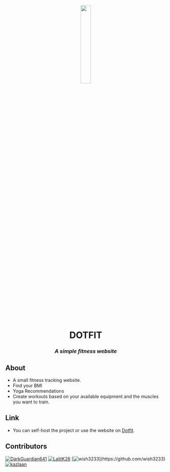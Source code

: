 <div align="center">
<img src="https://github.com/DarkGuardian641/Dot-Fit/blob/main/assets/img/logo-nav.png" width=25% height=25% />
<h1>DOTFIT</h1>
<h3><em> A simple fitness website</em></h3>
</div>

## About

- A small fitness tracking website.
- Find your BMI
- Yoga Recommendations
- Create workouts based on your available equipment and the muscles you want to train.

## Link

- You can self-host the project or use the website on [Dotfit]().

## Contributors

[![DarkGuardian641]([https://github.com/DarkGuardian641/Dot-Fit/at.jpg)](https://github.com/DarkGuardian641)
[![LalitK26]([https://github-production-user-asset-.s3.amazonaws.com/43953403/248202501-4d5ae3c3-b83b-4a2c-b7e2-0e38705f5487.jpg](https://avatars.githubusercontent.com/u/36792015?v=4))](https://github.com/LalitK26)
[![wish3233]([[https://github-production-user-asset-6210df.s3.amazonaws.com/43953403/251365548-f713917f-93f9-416b-af75-24bfed8dd2f5.jpg](https://avatars.githubusercontent.com/u/156273224?v=4)](https://avatars.githubusercontent.com/u/156273224?s=400&v=4))](https://github.com/wish3233)
[![kazlaan]()]()
